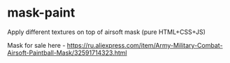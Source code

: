 # mask-paint
Apply different textures on top of airsoft mask (pure HTML+CSS+JS)

Mask for sale here - https://ru.aliexpress.com/item/Army-Military-Combat-Airsoft-Paintball-Mask/32591714323.html
